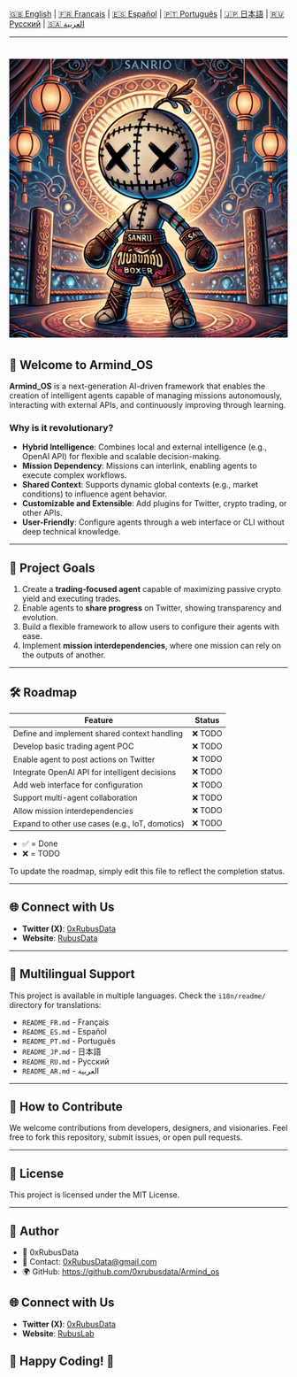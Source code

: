 
[🇬🇧 English](./) | [🇫🇷 Français](./i18n/readme/README_FR.md) | [🇪🇸 Español](./i18n/readme/README_ES.md) | [🇵🇹 Português](./i18n/readme/README_PT.md) | [🇯🇵 日本語](./i18n/readme/README_JP.md) | [🇷🇺 Русский](./i18n/readme/README_RU.md) | [🇸🇦 العربية](./i18n/readme/README_AR.md)

---

# ![Armind_OS Logo](./public/0xrubusdata.png)


## 🌟 Welcome to **Armind_OS**
**Armind_OS** is a next-generation AI-driven framework that enables the creation of intelligent agents capable of managing missions autonomously, interacting with external APIs, and continuously improving through learning.

### Why is it revolutionary?
- **Hybrid Intelligence**: Combines local and external intelligence (e.g., OpenAI API) for flexible and scalable decision-making.
- **Mission Dependency**: Missions can interlink, enabling agents to execute complex workflows.
- **Shared Context**: Supports dynamic global contexts (e.g., market conditions) to influence agent behavior.
- **Customizable and Extensible**: Add plugins for Twitter, crypto trading, or other APIs.
- **User-Friendly**: Configure agents through a web interface or CLI without deep technical knowledge.

---

## 🚀 Project Goals
1. Create a **trading-focused agent** capable of maximizing passive crypto yield and executing trades.
2. Enable agents to **share progress** on Twitter, showing transparency and evolution.
3. Build a flexible framework to allow users to configure their agents with ease.
4. Implement **mission interdependencies**, where one mission can rely on the outputs of another.

---

## 🛠️ Roadmap

| Feature                          | Status |
|----------------------------------|--------|
| Define and implement shared context handling | ❌ TODO |
| Develop basic trading agent POC          | ❌ TODO |
| Enable agent to post actions on Twitter  | ❌ TODO |
| Integrate OpenAI API for intelligent decisions | ❌ TODO |
| Add web interface for configuration      | ❌ TODO |
| Support multi-agent collaboration        | ❌ TODO |
| Allow mission interdependencies          | ❌ TODO |
| Expand to other use cases (e.g., IoT, domotics) | ❌ TODO |

- ✅ = Done
- ❌ = TODO

To update the roadmap, simply edit this file to reflect the completion status.

---

## 🌐 Connect with Us
- **Twitter (X)**: [0xRubusData](https://x.com/Data0x88850)
- **Website**: [RubusData](https://simple-agent-website.vercel.app/)

---

## 📂 Multilingual Support
This project is available in multiple languages. Check the `i18n/readme/` directory for translations:
- `README_FR.md` - Français
- `README_ES.md` - Español
- `README_PT.md` - Português
- `README_JP.md` - 日本語
- `README_RU.md` - Русский
- `README_AR.md` - العربية

---

## 🎨 How to Contribute
We welcome contributions from developers, designers, and visionaries. Feel free to fork this repository, submit issues, or open pull requests.

---

## 📜 License
This project is licensed under the MIT License.

---

## 📝 **Author**
- 👤 0xRubusData 
- 📧 Contact: 0xRubusData@gmail.com
- 🌍 GitHub: https://github.com/0xrubusdata/Armind_os

## 🌐 Connect with Us
- **Twitter (X)**: [0xRubusData](https://x.com/Data0x88850)
- **Website**: [RubusLab](https://rubus-lab.vercel.app/)

## 🎯 **Happy Coding!** 🚀

